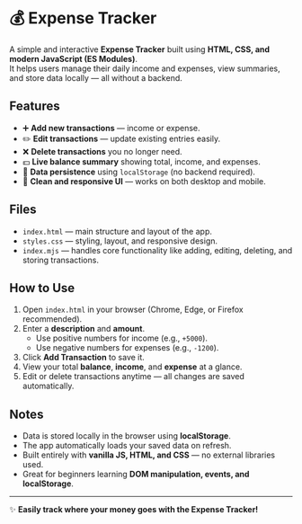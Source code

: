 # 💰 Expense Tracker

A simple and interactive **Expense Tracker** built using **HTML, CSS, and modern JavaScript (ES Modules)**.  
It helps users manage their daily income and expenses, view summaries, and store data locally — all without a backend.

## Features

- ➕ **Add new transactions** — income or expense.  
- ✏️ **Edit transactions** — update existing entries easily.  
- ❌ **Delete transactions** you no longer need.  
- 💵 **Live balance summary** showing total, income, and expenses.  
- 💾 **Data persistence** using `localStorage` (no backend required).  
- 📱 **Clean and responsive UI** — works on both desktop and mobile.

## Files

- `index.html` — main structure and layout of the app.  
- `styles.css` — styling, layout, and responsive design.  
- `index.mjs` — handles core functionality like adding, editing, deleting, and storing transactions.

## How to Use

1. Open `index.html` in your browser (Chrome, Edge, or Firefox recommended).  
2. Enter a **description** and **amount**.  
   - Use positive numbers for income (e.g., `+5000`).  
   - Use negative numbers for expenses (e.g., `-1200`).  
3. Click **Add Transaction** to save it.  
4. View your total **balance**, **income**, and **expense** at a glance.  
5. Edit or delete transactions anytime — all changes are saved automatically.

## Notes

- Data is stored locally in the browser using **localStorage**.  
- The app automatically loads your saved data on refresh.  
- Built entirely with **vanilla JS, HTML, and CSS** — no external libraries used.  
- Great for beginners learning **DOM manipulation, events, and localStorage**.

---

✨ **Easily track where your money goes with the Expense Tracker!**
